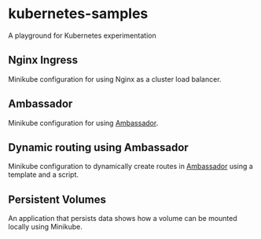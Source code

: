 # kubernetes-samples

A playground for Kubernetes experimentation

## Nginx Ingress

Minikube configuration for using Nginx as a cluster load balancer.

## Ambassador

Minikube configuration for using [Ambassador](https://www.getambassador.io/).

## Dynamic routing using Ambassador

Minikube configuration to dynamically create routes in [Ambassador](https://www.getambassador.io/) using a template and a script.

## Persistent Volumes

An application that persists data shows how a volume can be mounted locally using Minikube.
